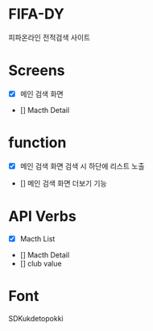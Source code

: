 # FIFA-DY

피파온라인 전적검색 사이트

# Screens

- [x] 메인 검색 화면
- [] Macth Detail

# function

- [x] 메인 검색 화면 검색 시 하단에 리스트 노출
- [] 메인 검색 화면 더보기 기능

# API Verbs

- [x] Macth List
- [] Macth Detail
- [] club value

# Font

SDKukdetopokki
